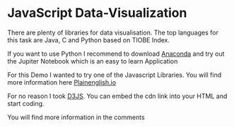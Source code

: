 # JavaScript Data-Visualization

There are plenty of libraries for data visualisation. The top languages for this task are Java, C and Python based on TIOBE Index.

If you want to use Python I recommend to download [Anaconda](https://www.anaconda.com/products/distribution) and try out the Jupiter Notebook which is an easy to learn Application

For this Demo I wanted to try one of the Javascript Libraries. You will find more information here [Plainenglish.io](https://plainenglish.io/blog/27-javascript-data-visualization-libraries-for-2022-48400795d224)

For no reason I took [D3JS](https://d3js.org/). You can embed the cdn link into your HTML and start coding.

You will find more information in the comments
